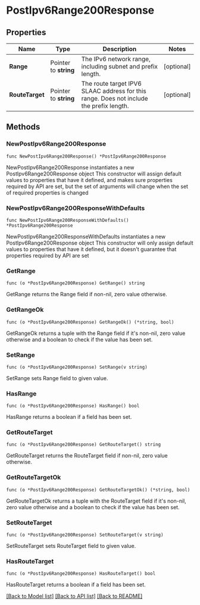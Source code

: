 # PostIpv6Range200Response

## Properties

Name | Type | Description | Notes
------------ | ------------- | ------------- | -------------
**Range** | Pointer to **string** | The IPv6 network range, including subnet and prefix length. | [optional] 
**RouteTarget** | Pointer to **string** | The route target IPV6 SLAAC address for this range. Does not include the prefix length. | [optional] 

## Methods

### NewPostIpv6Range200Response

`func NewPostIpv6Range200Response() *PostIpv6Range200Response`

NewPostIpv6Range200Response instantiates a new PostIpv6Range200Response object
This constructor will assign default values to properties that have it defined,
and makes sure properties required by API are set, but the set of arguments
will change when the set of required properties is changed

### NewPostIpv6Range200ResponseWithDefaults

`func NewPostIpv6Range200ResponseWithDefaults() *PostIpv6Range200Response`

NewPostIpv6Range200ResponseWithDefaults instantiates a new PostIpv6Range200Response object
This constructor will only assign default values to properties that have it defined,
but it doesn't guarantee that properties required by API are set

### GetRange

`func (o *PostIpv6Range200Response) GetRange() string`

GetRange returns the Range field if non-nil, zero value otherwise.

### GetRangeOk

`func (o *PostIpv6Range200Response) GetRangeOk() (*string, bool)`

GetRangeOk returns a tuple with the Range field if it's non-nil, zero value otherwise
and a boolean to check if the value has been set.

### SetRange

`func (o *PostIpv6Range200Response) SetRange(v string)`

SetRange sets Range field to given value.

### HasRange

`func (o *PostIpv6Range200Response) HasRange() bool`

HasRange returns a boolean if a field has been set.

### GetRouteTarget

`func (o *PostIpv6Range200Response) GetRouteTarget() string`

GetRouteTarget returns the RouteTarget field if non-nil, zero value otherwise.

### GetRouteTargetOk

`func (o *PostIpv6Range200Response) GetRouteTargetOk() (*string, bool)`

GetRouteTargetOk returns a tuple with the RouteTarget field if it's non-nil, zero value otherwise
and a boolean to check if the value has been set.

### SetRouteTarget

`func (o *PostIpv6Range200Response) SetRouteTarget(v string)`

SetRouteTarget sets RouteTarget field to given value.

### HasRouteTarget

`func (o *PostIpv6Range200Response) HasRouteTarget() bool`

HasRouteTarget returns a boolean if a field has been set.


[[Back to Model list]](../README.md#documentation-for-models) [[Back to API list]](../README.md#documentation-for-api-endpoints) [[Back to README]](../README.md)


